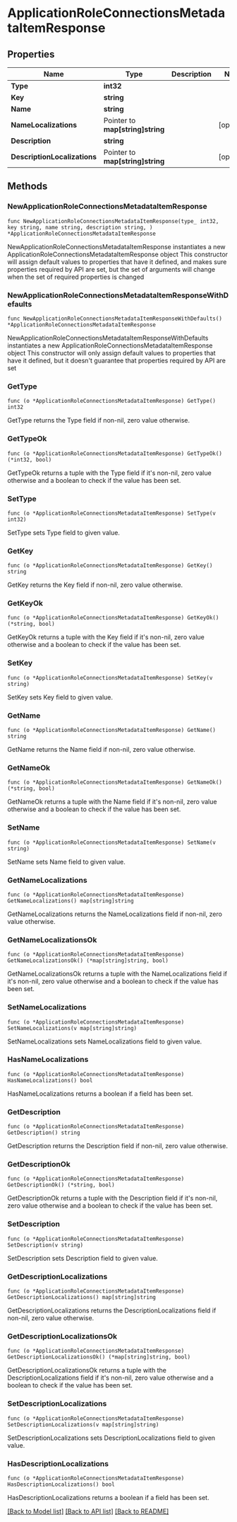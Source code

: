 # ApplicationRoleConnectionsMetadataItemResponse

## Properties

Name | Type | Description | Notes
------------ | ------------- | ------------- | -------------
**Type** | **int32** |  | 
**Key** | **string** |  | 
**Name** | **string** |  | 
**NameLocalizations** | Pointer to **map[string]string** |  | [optional] 
**Description** | **string** |  | 
**DescriptionLocalizations** | Pointer to **map[string]string** |  | [optional] 

## Methods

### NewApplicationRoleConnectionsMetadataItemResponse

`func NewApplicationRoleConnectionsMetadataItemResponse(type_ int32, key string, name string, description string, ) *ApplicationRoleConnectionsMetadataItemResponse`

NewApplicationRoleConnectionsMetadataItemResponse instantiates a new ApplicationRoleConnectionsMetadataItemResponse object
This constructor will assign default values to properties that have it defined,
and makes sure properties required by API are set, but the set of arguments
will change when the set of required properties is changed

### NewApplicationRoleConnectionsMetadataItemResponseWithDefaults

`func NewApplicationRoleConnectionsMetadataItemResponseWithDefaults() *ApplicationRoleConnectionsMetadataItemResponse`

NewApplicationRoleConnectionsMetadataItemResponseWithDefaults instantiates a new ApplicationRoleConnectionsMetadataItemResponse object
This constructor will only assign default values to properties that have it defined,
but it doesn't guarantee that properties required by API are set

### GetType

`func (o *ApplicationRoleConnectionsMetadataItemResponse) GetType() int32`

GetType returns the Type field if non-nil, zero value otherwise.

### GetTypeOk

`func (o *ApplicationRoleConnectionsMetadataItemResponse) GetTypeOk() (*int32, bool)`

GetTypeOk returns a tuple with the Type field if it's non-nil, zero value otherwise
and a boolean to check if the value has been set.

### SetType

`func (o *ApplicationRoleConnectionsMetadataItemResponse) SetType(v int32)`

SetType sets Type field to given value.


### GetKey

`func (o *ApplicationRoleConnectionsMetadataItemResponse) GetKey() string`

GetKey returns the Key field if non-nil, zero value otherwise.

### GetKeyOk

`func (o *ApplicationRoleConnectionsMetadataItemResponse) GetKeyOk() (*string, bool)`

GetKeyOk returns a tuple with the Key field if it's non-nil, zero value otherwise
and a boolean to check if the value has been set.

### SetKey

`func (o *ApplicationRoleConnectionsMetadataItemResponse) SetKey(v string)`

SetKey sets Key field to given value.


### GetName

`func (o *ApplicationRoleConnectionsMetadataItemResponse) GetName() string`

GetName returns the Name field if non-nil, zero value otherwise.

### GetNameOk

`func (o *ApplicationRoleConnectionsMetadataItemResponse) GetNameOk() (*string, bool)`

GetNameOk returns a tuple with the Name field if it's non-nil, zero value otherwise
and a boolean to check if the value has been set.

### SetName

`func (o *ApplicationRoleConnectionsMetadataItemResponse) SetName(v string)`

SetName sets Name field to given value.


### GetNameLocalizations

`func (o *ApplicationRoleConnectionsMetadataItemResponse) GetNameLocalizations() map[string]string`

GetNameLocalizations returns the NameLocalizations field if non-nil, zero value otherwise.

### GetNameLocalizationsOk

`func (o *ApplicationRoleConnectionsMetadataItemResponse) GetNameLocalizationsOk() (*map[string]string, bool)`

GetNameLocalizationsOk returns a tuple with the NameLocalizations field if it's non-nil, zero value otherwise
and a boolean to check if the value has been set.

### SetNameLocalizations

`func (o *ApplicationRoleConnectionsMetadataItemResponse) SetNameLocalizations(v map[string]string)`

SetNameLocalizations sets NameLocalizations field to given value.

### HasNameLocalizations

`func (o *ApplicationRoleConnectionsMetadataItemResponse) HasNameLocalizations() bool`

HasNameLocalizations returns a boolean if a field has been set.

### GetDescription

`func (o *ApplicationRoleConnectionsMetadataItemResponse) GetDescription() string`

GetDescription returns the Description field if non-nil, zero value otherwise.

### GetDescriptionOk

`func (o *ApplicationRoleConnectionsMetadataItemResponse) GetDescriptionOk() (*string, bool)`

GetDescriptionOk returns a tuple with the Description field if it's non-nil, zero value otherwise
and a boolean to check if the value has been set.

### SetDescription

`func (o *ApplicationRoleConnectionsMetadataItemResponse) SetDescription(v string)`

SetDescription sets Description field to given value.


### GetDescriptionLocalizations

`func (o *ApplicationRoleConnectionsMetadataItemResponse) GetDescriptionLocalizations() map[string]string`

GetDescriptionLocalizations returns the DescriptionLocalizations field if non-nil, zero value otherwise.

### GetDescriptionLocalizationsOk

`func (o *ApplicationRoleConnectionsMetadataItemResponse) GetDescriptionLocalizationsOk() (*map[string]string, bool)`

GetDescriptionLocalizationsOk returns a tuple with the DescriptionLocalizations field if it's non-nil, zero value otherwise
and a boolean to check if the value has been set.

### SetDescriptionLocalizations

`func (o *ApplicationRoleConnectionsMetadataItemResponse) SetDescriptionLocalizations(v map[string]string)`

SetDescriptionLocalizations sets DescriptionLocalizations field to given value.

### HasDescriptionLocalizations

`func (o *ApplicationRoleConnectionsMetadataItemResponse) HasDescriptionLocalizations() bool`

HasDescriptionLocalizations returns a boolean if a field has been set.


[[Back to Model list]](../README.md#documentation-for-models) [[Back to API list]](../README.md#documentation-for-api-endpoints) [[Back to README]](../README.md)


